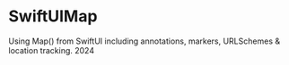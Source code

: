 # SwiftUIMap
Using Map() from SwiftUI including annotations, markers, URLSchemes &amp; location tracking. 2024
